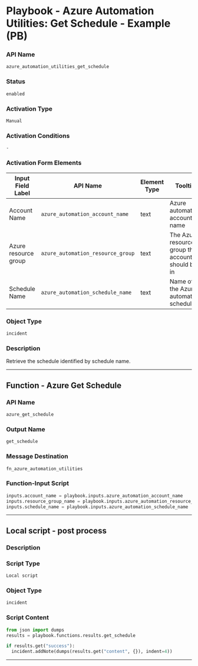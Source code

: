 <!--
    DO NOT MANUALLY EDIT THIS FILE
    THIS FILE IS AUTOMATICALLY GENERATED WITH resilient-sdk codegen
    Generated with resilient-sdk v50.0.151
-->

# Playbook - Azure Automation Utilities: Get Schedule - Example (PB)

### API Name
`azure_automation_utilities_get_schedule`

### Status
`enabled`

### Activation Type
`Manual`

### Activation Conditions
`-`

### Activation Form Elements
| Input Field Label | API Name | Element Type | Tooltip | Requirement |
| ----------------- | -------- | ------------ | ------- | ----------- |
| Account Name | `azure_automation_account_name` | text | Azure automation account name | Always |
| Azure resource group | `azure_automation_resource_group` | text | The Azure resource group this account should be in | Always |
| Schedule Name | `azure_automation_schedule_name` | text | Name of the Azure automatio schedule | Always |

### Object Type
`incident`

### Description
Retrieve the schedule identified by schedule name.


---
## Function - Azure Get Schedule

### API Name
`azure_get_schedule`

### Output Name
`get_schedule`

### Message Destination
`fn_azure_automation_utilities`

### Function-Input Script
```python
inputs.account_name = playbook.inputs.azure_automation_account_name
inputs.resource_group_name = playbook.inputs.azure_automation_resource_group
inputs.schedule_name = playbook.inputs.azure_automation_schedule_name
```

---

## Local script - post process

### Description


### Script Type
`Local script`

### Object Type
`incident`

### Script Content
```python
from json import dumps
results = playbook.functions.results.get_schedule

if results.get("success"):
  incident.addNote(dumps(results.get("content", {}), indent=4))
```

---

